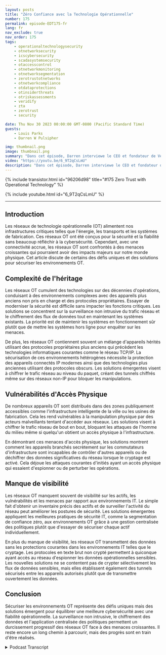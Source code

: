 ```yaml
---
layout: posts
title: "Zéro Confiance avec la Technologie Opérationnelle"
number: 175
permalink: episode-EDT175-fr
lang: fr
nav_exclude: true
nav_order: 175
tags:
    - operationaltechnologysecurity
    - otnetworksecurity
    - icscybersecurity
    - scadasystemsecurity
    - otaccesscontrol
    - otnetworkmonitoring
    - otnetworksegmentation
    - zerotrustotnetworks
    - otnetworkcompliance
    - otdataprotections
    - otinsiderthreats
    - otriskassessments
    - veridify
    - zta
    - zerotrust
    - security

date: Thu Nov 30 2023 00:00:00 GMT-0800 (Pacific Standard Time)
guests:
    - Louis Parks
    - Darren W Pulsipher

img: thumbnail.png
image: thumbnail.png
summary: "Dans cet épisode, Darren interviewe le CEO et fondateur de Veridify, Louis Parks. Ils discutent des problèmes uniques liés aux réseaux de technologie opérationnelle qui contrôlent les infrastructures critiques, en raison de la complexité du patrimoine, des vulnérabilités en matière d'accessibilité et du manque de visibilité."
video: "https://youtu.be/6_9T2qCsLmU"
description: "Dans cet épisode, Darren interviewe le CEO et fondateur de Veridify, Louis Parks. Ils discutent des problèmes uniques liés aux réseaux de technologie opérationnelle qui contrôlent les infrastructures critiques, en raison de la complexité du patrimoine, des vulnérabilités en matière d'accessibilité et du manque de visibilité."
---
```


<div>
{% include transistor.html id="96206d98" title="#175 Zero Trust with Operational Technology" %}

{% include youtube.html id="6_9T2qCsLmU" %}
</div>

---

## Introduction

Les réseaux de technologie opérationnelle (OT) alimentent nos infrastructures critiques telles que l'énergie, les transports et les systèmes de fabrication. Ces réseaux OT ont été conçus pour la sécurité et la fiabilité sans beaucoup réfléchir à la cybersécurité. Cependant, avec une connectivité accrue, les réseaux OT sont confrontés à des menaces croissantes qui pourraient avoir des impacts majeurs sur notre monde physique. Cet article discute de certains des défis uniques et des solutions pour sécuriser les environnements OT.

## Complexité de l'héritage

Les réseaux OT cumulent des technologies sur des décennies d'opérations, conduisant à des environnements complexes avec des appareils plus anciens non pris en charge et des protocoles propriétaires. Essayer de moderniser la sécurité est difficile sans impacter les fonctions critiques. Les solutions se concentrent sur la surveillance non intrusive du trafic réseau et le chiffrement des flux de données tout en maintenant les systèmes existants. La priorité est de maintenir les systèmes en fonctionnement sûr plutôt que de mettre les systèmes hors ligne pour enquêter sur les menaces.

De plus, les réseaux OT contiennent souvent un mélange d'appareils hérités utilisant des protocoles propriétaires plus anciens qui précèdent les technologies informatiques courantes comme le réseau TCP/IP. La sécurisation de ces environnements hétérogènes nécessite la protection des appareils connectés IP modernes ainsi que des technologies plus anciennes utilisant des protocoles obscurs. Les solutions émergentes visent à chiffrer le trafic réseau au niveau du paquet, créant des tunnels chiffrés même sur des réseaux non-IP pour bloquer les manipulations.

## Vulnérabilités d'Accès Physique

De nombreux appareils OT sont distribués dans des zones publiquement accessibles comme l'infrastructure intelligente de la ville ou les usines de fabrication. Cela les rend vulnérables à la manipulation physique par des acteurs malveillants tentant d'accéder aux réseaux. Les solutions visent à chiffrer le trafic réseau de bout en bout, bloquant les attaques de l'homme du milieu même si quelqu'un obtient un accès physique à l'infrastructure.

En démontrant ces menaces d'accès physique, les solutions montrent comment les appareils branchés secrètement sur les commutateurs d'infrastructure sont incapables de contrôler d'autres appareils ou de déchiffrer des données significatives du réseau lorsque le cryptage est activé. Cela déjoue les attaques courantes d'initiés ayant un accès physique qui essaient d'espionner ou de perturber les opérations.

## Manque de visibilité

Les réseaux OT manquent souvent de visibilité sur les actifs, les vulnérabilités et les menaces par rapport aux environnements IT. Le simple fait d'obtenir un inventaire précis des actifs et de surveiller l'activité du réseau peut améliorer les postures de sécurité. Les solutions émergentes appliquent les meilleures pratiques de sécurité IT, comme la segmentation de confiance zéro, aux environnements OT grâce à une gestion centralisée des politiques plutôt que d'essayer de sécuriser chaque actif individuellement.

En plus du manque de visibilité, les réseaux OT transmettent des données sans les protections courantes dans les environnements IT telles que le cryptage. Les protocoles en texte brut non crypté permettent à quiconque ayant accès au réseau d'espionner les données opérationnelles sensibles. Les nouvelles solutions ne se contentent pas de crypter sélectivement les flux de données sensibles, mais elles établissent également des tunnels sécurisés entre les appareils autorisés plutôt que de transmettre ouvertement les données.

## Conclusion

Sécuriser les environnements OT représente des défis uniques mais des solutions émergent pour équilibrer une meilleure cybersécurité avec une fiabilité opérationnelle. La surveillance non intrusive, le chiffrement des données et l'application centralisée des politiques permettent un durcissement progressif des réseaux OT face à des menaces croissantes. Il reste encore un long chemin à parcourir, mais des progrès sont en train d'être réalisés.



<details>
<summary> Podcast Transcript </summary>

<p></p>

</details>
